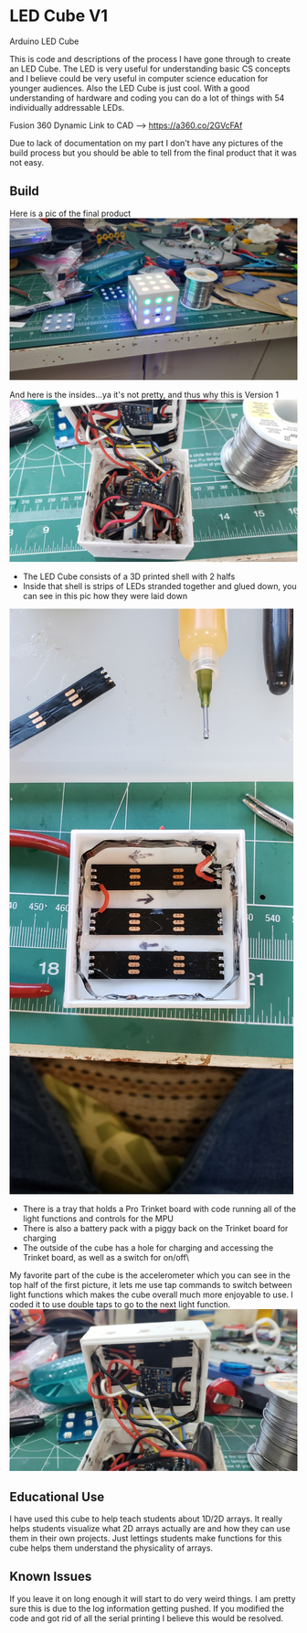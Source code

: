 # LED Cube V1
Arduino LED Cube

This is code and descriptions of the process I have gone through to create an LED Cube. The LED is very useful for
understanding basic CS concepts and I believe could be very useful in computer science education for younger audiences.
Also the LED Cube is just cool. With a good understanding of hardware and coding you can do a lot of things with 54
individually addressable LEDs.

Fusion 360 Dynamic Link to CAD --> https://a360.co/2GVcFAf

Due to lack of documentation on my part I don't have any pictures of the build process but you should be able to tell from the final product that it was not easy.

## Build
Here is a pic of the final product
![alt test](LEDCube_V1_Photos/Final_Cube.jpg)

And here is the insides...ya it's not pretty, and thus why this is Version 1
![alt test](LEDCube_V1_Photos/Final_TopView.jpg)

- The LED Cube consists of a 3D printed shell with 2 halfs
- Inside that shell is strips of LEDs stranded together and glued down, you can see in this pic how they were laid down

![alt test](LEDCube_V1_Photos/TopDown.jpg)

- There is a tray that holds a Pro Trinket board with code running all of the light functions and controls for the MPU
- There is also a battery pack with a piggy back on the Trinket board for charging
- The outside of the cube has a hole for charging and accessing the Trinket board, as well as a switch for on/off\

My favorite part of the cube is the accelerometer which you can see in the top half of the first picture, it lets me use tap commands to switch between light functions which makes the cube overall much more enjoyable to use. I coded it to use double taps to go to the next light function.
![alt test](LEDCube_V1_Photos/MPU_View.jpg)

## Educational Use
I have used this cube to help teach students about 1D/2D arrays. It really helps students visualize what 2D arrays actually are and how they can use them in their own projects. Just lettings students make functions for this cube helps them understand the physicality of arrays.

## Known Issues
If you leave it on long enough it will start to do very weird things. I am pretty sure this is due to the log information getting pushed. If you modified the code and got rid of all the serial printing I believe this would be resolved.



